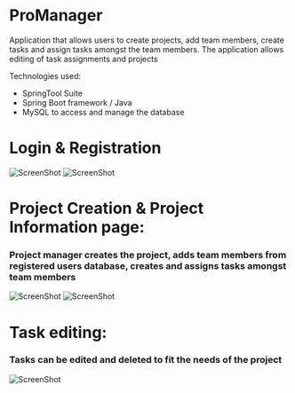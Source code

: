 # ProManager

Application that allows users to create projects, add team members, create tasks and assign tasks 
amongst the team members.
The application allows editing of task assignments and projects

Technologies used: 
- SpringTool Suite
- Spring Boot framework / Java
- MySQL to access and manage the database

# Login & Registration 
![ScreenShot](./ProManager_images/LogIn.PNG) 
![ScreenShot](./ProManager_images/Registration.PNG) 

# Project Creation & Project Information page: 
### Project manager creates the project, adds team members from registered users database, creates and assigns tasks amongst team members
![ScreenShot](./ProManager_images/project_creation.gif)
![ScreenShot](./ProManager_images/project_info.PNG)

# Task editing:
### Tasks can be edited and deleted to fit the needs of the project
![ScreenShot](./ProManager_images/task_editing.gif)
